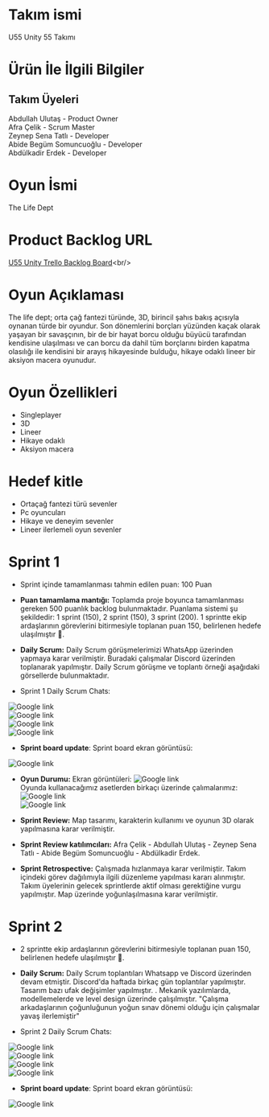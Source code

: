 # Takım ismi
U55 Unity 55 Takımı
# Ürün İle İlgili Bilgiler
## Takım Üyeleri
Abdullah Ulutaş - Product Owner <br/>
Afra Çelik - Scrum Master <br/>
Zeynep Sena Tatlı - Developer <br/>
Abide Begüm Somuncuoğlu - Developer <br/>
Abdülkadir Erdek - Developer <br/>
# Oyun İsmi
The Life Dept
# Product Backlog URL
[U55 Unity Trello Backlog Board](https://trello.com/b/mdPIUhbD/team-board!)<br/>
# Oyun Açıklaması
The life dept; orta çağ fantezi türünde, 3D, birincil şahıs bakış açısıyla oynanan türde bir oyundur. Son dönemlerini borçları yüzünden kaçak olarak yaşayan bir savaşçının, bir de bir hayat borcu olduğu büyücü tarafından kendisine ulaşılması ve can borcu da dahil tüm borçlarını birden kapatma olasılığı ile kendisini bir arayış hikayesinde bulduğu, hikaye odaklı lineer bir aksiyon macera oyunudur. 

# Oyun Özellikleri
- Singleplayer<br/>
- 3D<br/>
- Lineer<br/>
- Hikaye odaklı<br/>
- Aksiyon macera<br/>

# Hedef kitle
- Ortaçağ fantezi türü sevenler<br/>
- Pc oyuncuları<br/>
- Hikaye ve deneyim sevenler<br/>
- Lineer ilerlemeli oyun sevenler<br/>

# Sprint 1
- Sprint içinde tamamlanması tahmin edilen puan: 100 Puan
- **Puan tamamlama mantığı:** Toplamda proje boyunca tamamlanması gereken 500 puanlık backlog bulunmaktadır. Puanlama sistemi şu şekildedir: 1 sprint (150), 2 sprint (150), 3 sprint (200). 1 sprintte ekip ardaşlarının görevlerini bitirmesiyle toplanan puan 150, belirlenen hedefe ulaşılmıştır 💫.

- **Daily Scrum:** Daily Scrum görüşmelerimizi WhatsApp üzerinden yapmaya karar verilmiştir. Buradaki çalışmalar Discord üzerinden toplanarak yapılmıştır. Daily Scrum görüşme ve toplantı örneği aşağıdaki görsellerde bulunmaktadır.<br/>
- Sprint 1 Daily Scrum Chats:
  
![Google link](https://github.com/Afracelik/Grup55/blob/main/images/sprin1-discord2.png)<br/>
![Google link](https://github.com/Afracelik/Grup55/blob/main/images/sprin1.png)<br/>
![Google link](https://github.com/Afracelik/Grup55/blob/main/images/sprint1-%20wp.....png)<br/>
![Google link](https://github.com/Afracelik/Grup55/blob/main/images/sprint1-%20wp2....png)<br/>

- **Sprint board update**: Sprint board ekran görüntüsü:<br/>

![Google link](https://github.com/Afracelik/Grup55/blob/main/images/trello%20sprint1.png)<br/>

- **Oyun Durumu:** Ekran görüntüleri:
![Google link](https://github.com/Afracelik/Grup55/blob/main/images/unity1.png)<br/>
Oyunda kullanacağımız asetlerden birkaçı üzerinde çalımalarımız:<br/>
![Google link](https://github.com/Afracelik/Grup55/blob/main/images/unity%202.png)<br/>
![Google link](https://github.com/Afracelik/Grup55/blob/main/images/unity%203.png)<br/>


- **Sprint Review:** Map tasarımı,  karakterin kullanımı ve oyunun 3D olarak yapılmasına karar verilmiştir.<br/>
- **Sprint Review katılımcıları:** Afra Çelik - Abdullah Ulutaş - Zeynep Sena Tatlı - Abide Begüm Somuncuoğlu - Abdülkadir Erdek.

- **Sprint Retrospective:**
Çalışmada hızlanmaya karar verilmiştir.
Takım içindeki görev dağılımıyla ilgili düzenleme yapılması kararı alınmıştır.
Takım üyelerinin gelecek sprintlerde aktif olması gerektiğine vurgu yapılmıştır.
Map üzerinde yoğunlaşılmasına karar verilmiştir.

# Sprint 2
- 2 sprintte ekip ardaşlarının görevlerini bitirmesiyle toplanan puan 150, belirlenen hedefe ulaşılmıştır 💫.

- **Daily Scrum:**  Daily Scrum toplantıları Whatsapp ve Discord üzerinden devam etmiştir. Discord'da haftada birkaç gün toplantılar yapılmıştır. Tasarım bazı ufak değişimler yapılmıştır. . Mekanik yazılımlarda, modellemelerde ve level design üzerinde çalışılmıştır. "Çalışma arkadaşlarının çoğunluğunun yoğun sınav dönemi olduğu için çalışmalar yavaş ilerlemiştir"<br/>
- Sprint 2 Daily Scrum Chats:
  
![Google link](https://github.com/Afracelik/Grup55/blob/main/images/sprint2-1.png)<br/>
![Google link](https://github.com/Afracelik/Grup55/blob/main/images/sprint2-2.png)<br/>
![Google link](https://github.com/Afracelik/Grup55/blob/main/images/sprint2-d1.png)<br/>
![Google link](https://github.com/Afracelik/Grup55/blob/main/images/sprint2-level.png)<br/>

- **Sprint board update**: Sprint board ekran görüntüsü:<br/>

![Google link](https://github.com/Afracelik/Grup55/blob/main/images/sprint2-b1.png)<br/>

